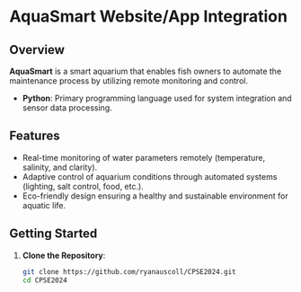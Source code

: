 # AquaSmart Website/App Integration

## Overview

**AquaSmart** is a smart aquarium that enables fish owners to automate the maintenance process by utilizing remote monitoring and control.

- **Python**: Primary programming language used for system integration and sensor data processing.
## Features

- Real-time monitoring of water parameters remotely (temperature, salinity, and clarity).
- Adaptive control of aquarium conditions through automated systems (lighting, salt control, food, etc.).
- Eco-friendly design ensuring a healthy and sustainable environment for aquatic life.

## Getting Started

1. **Clone the Repository**:
   ```bash
   git clone https://github.com/ryanauscoll/CPSE2024.git
   cd CPSE2024
